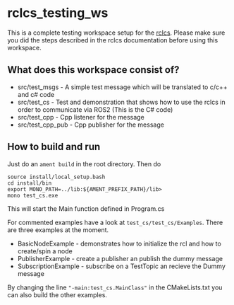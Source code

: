 # rclcs_testing_ws

This is a complete testing workspace setup for the [rclcs](https://github.com/firesurfer/rclcs/).
Please make sure you did the steps described in the rclcs documentation before using this workspace.

## What does this workspace consist of?

* src/test_msgs   -  A simple test message which will be translated to c/c++ and c# code
* src/test_cs	  -  Test and demonstration that shows how to use the rclcs in order to communicate via ROS2 (This is the C# code)
* src/test_cpp    - Cpp listener for the message
* src/test_cpp_pub - Cpp publisher for the message 

## How to build and run

Just do an `ament build` in the root directory.
Then do

```
source install/local_setup.bash
cd install/bin
export MONO_PATH=../lib:${AMENT_PREFIX_PATH}/lib>
mono test_cs.exe
```

This will start the Main function defined in Program.cs

For commented examples have a look at `test_cs/test_cs/Examples`.
There are three examples at the moment.

* BasicNodeExample - demonstrates how to initialize the rcl and how to create/spin a node
* PublisherExample - create a publisher an publish the dummy message
* SubscriptionExample - subscribe on a TestTopic an recieve the Dummy message

By changing the line `"-main:test_cs.MainClass"` in the CMakeLists.txt you can also build the other examples.
